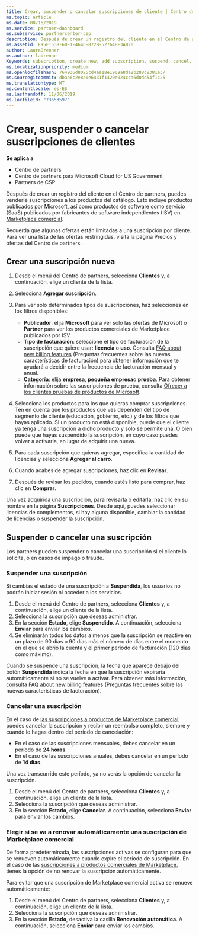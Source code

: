 ```yaml
---
title: Crear, suspender o cancelar suscripciones de cliente | Centro de partners
ms.topic: article
ms.date: 08/16/2019
ms.service: partner-dashboard
ms.subservice: partnercenter-csp
description: Después de crear un registro del cliente en el Centro de partners, puedes venderle suscripciones a los productos del catálogo.
ms.assetid: E95F1538-60E1-464C-B72B-52764BF3A820
author: LauraBrenner
ms.author: labrenne
Keywords: subscription, create new, add subscription, suspend, cancel, suspension
ms.localizationpriority: medium
ms.openlocfilehash: 764936d8025cd4aa18e1909a8da2b288c8381a37
ms.sourcegitcommit: dbaa6c2e8a0e6431f1420e024cca6d0dd54f1425
ms.translationtype: MT
ms.contentlocale: es-ES
ms.lasthandoff: 11/06/2019
ms.locfileid: "73653597"
---
```

# <a name="create-suspend-or-cancel-customer-subscriptions"></a>Crear, suspender o cancelar suscripciones de clientes

**Se aplica a**

-  Centro de partners
-  Centro de partners para Microsoft Cloud for US Government
-  Partners de CSP

Después de crear un registro del cliente en el Centro de partners, puedes venderle suscripciones a los productos del catálogo. Esto incluye productos publicados por Microsoft, así como productos de software como servicio (SaaS) publicados por fabricantes de software independientes (ISV) en [Marketplace comercial](https://azuremarketplace.microsoft.com/marketplace). 

Recuerda que algunas ofertas están limitadas a una suscripción por cliente. Para ver una lista de las ofertas restringidas, visita la página Precios y ofertas del Centro de partners. 


## <a name="create-a-new-subscription"></a>Crear una suscripción nueva

1. Desde el menú del Centro de partners, selecciona **Clientes** y, a continuación, elige un cliente de la lista.

2. Selecciona **Agregar suscripción**.

3. Para ver solo determinados tipos de suscripciones, haz selecciones en los filtros disponibles:
   - **Publicador**: elija **Microsoft** para ver solo las ofertas de Microsoft o **Partner** para ver los productos comerciales de Marketplace publicados por ISV.
   - **Tipo de facturación**: seleccione el tipo de facturación de la suscripción que quiere usar: **licencia** o **uso**. Consulta [FAQ about new billing features](faq-about-new-billing-features.md) (Preguntas frecuentes sobre las nuevas características de facturación) para obtener información que te ayudará a decidir entre la frecuencia de facturación mensual y anual.
   - **Categoría**: elija **empresa**, **pequeña empresa**o **prueba**. Para obtener información sobre las suscripciones de prueba, consulta [Ofrecer a los clientes pruebas de productos de Microsoft](offer-your-customers-trials-of-microsoft-products.md).

4. Selecciona los productos para los que quieras comprar suscripciones. Ten en cuenta que los productos que ves dependen del tipo de segmento de cliente (educación, gobierno, etc.) y de los filtros que hayas aplicado. Si un producto no está disponible, puede que el cliente ya tenga una suscripción a dicho producto y solo se permite una. O bien puede que hayas suspendido la suscripción, en cuyo caso puedes volver a activarla, en lugar de adquirir una nueva.

5. Para cada suscripción que quieras agregar, especifica la cantidad de licencias y selecciona **Agregar al carro**.

6. Cuando acabes de agregar suscripciones, haz clic en **Revisar**.

7. Después de revisar los pedidos, cuando estés listo para comprar, haz clic en **Comprar**.

Una vez adquirida una suscripción, para revisarla o editarla, haz clic en su nombre en la página **Suscripciones**. Desde aquí, puedes seleccionar licencias de complementos, si hay alguna disponible, cambiar la cantidad de licencias o suspender la suscripción.


## <a name="suspend-or-cancel-a-subscription"></a>Suspender o cancelar una suscripción

Los partners pueden suspender o cancelar una suscripción si el cliente lo solicita, o en casos de impago o fraude.

### <a name="suspend-a-subscription"></a>Suspender una suscripción

Si cambias el estado de una suscripción a **Suspendida**, los usuarios no podrán iniciar sesión ni acceder a los servicios.

1.  Desde el menú del Centro de partners, selecciona **Clientes** y, a continuación, elige un cliente de la lista.
2.  Selecciona la suscripción que deseas administrar.
3.  En la sección **Estado**, elige **Suspendido**. A continuación, selecciona **Enviar** para enviar los cambios.
4.  Se eliminarán todos los datos a menos que la suscripción se reactive en un plazo de 90 días o 90 días más el número de días entre el momento en el que se abrió la cuenta y el primer período de facturación (120 días como máximo).

Cuando se suspende una suscripción, la fecha que aparece debajo del botón **Suspendida** indica la fecha en que la suscripción expiraría automáticamente si no se vuelve a activar. Para obtener más información, consulta [FAQ about new billing features](faq-about-new-billing-features.md) (Preguntas frecuentes sobre las nuevas características de facturación).

### <a name="cancel-a-subscription"></a>Cancelar una suscripción

En el caso de [las suscripciones a productos de Marketplace comercial](sell-marketplace-products.md), puedes cancelar la suscripción y recibir un reembolso completo, siempre y cuando lo hagas dentro del período de cancelación: 

- En el caso de las suscripciones mensuales, debes cancelar en un período de **24 horas**.
- En el caso de las suscripciones anuales, debes cancelar en un período de **14 días**.

Una vez transcurrido este período, ya no verás la opción de cancelar la suscripción.

1.  Desde el menú del Centro de partners, selecciona **Clientes** y, a continuación, elige un cliente de la lista.
2.  Selecciona la suscripción que deseas administrar.
3.  En la sección **Estado**, elige **Cancelar**. A continuación, selecciona **Enviar** para enviar los cambios.

### <a name="choose-whether-to-automatically-renew-a-commercial-marketplace-subscription"></a>Elegir si se va a renovar automáticamente una suscripción de Marketplace comercial

De forma predeterminada, las suscripciones activas se configuran para que se renueven automáticamente cuando expire el período de suscripción. En el caso de las [suscripciones a productos comerciales de Marketplace](sell-marketplace-products.md), tienes la opción de no renovar la suscripción automáticamente.

Para evitar que una suscripción de Marketplace comercial activa se renueve automáticamente:

1.  Desde el menú del Centro de partners, selecciona **Clientes** y, a continuación, elige un cliente de la lista.
2.  Selecciona la suscripción que deseas administrar.
3.  En la sección **Estado**, desactiva la casilla **Renovación automática**. A continuación, selecciona **Enviar** para enviar los cambios.


 



